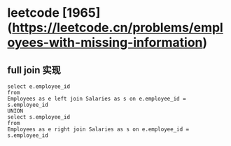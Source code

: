 # leetcode [1965] (https://leetcode.cn/problems/employees-with-missing-information)

## full join 实现
```
select e.employee_id
from
Employees as e left join Salaries as s on e.employee_id = s.employee_id
UNION 
select s.employee_id
from
Employees as e right join Salaries as s on e.employee_id = s.employee_id
```

